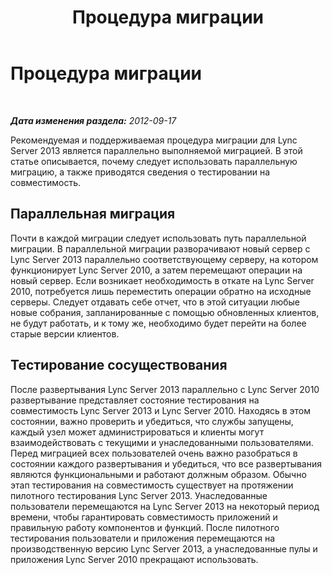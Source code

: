 ﻿---
title: Процедура миграции
TOCTitle: Процедура миграции
ms:assetid: 13d71f4b-9d5e-4ea3-9e93-29fdad7ac68f
ms:mtpsurl: https://technet.microsoft.com/ru-ru/library/JJ204696(v=OCS.15)
ms:contentKeyID: 49309019
ms.date: 05/19/2016
mtps_version: v=OCS.15
ms.translationtype: HT
---

# Процедура миграции

 

_**Дата изменения раздела:** 2012-09-17_

Рекомендуемая и поддерживаемая процедура миграции для Lync Server 2013 является параллельно выполняемой миграцией. В этой статье описывается, почему следует использовать параллельную миграцию, а также приводятся сведения о тестировании на совместимость.

## Параллельная миграция

Почти в каждой миграции следует использовать путь параллельной миграции. В параллельной миграции разворачивают новый сервер с Lync Server 2013 параллельно соответствующему серверу, на котором функционирует Lync Server 2010, а затем перемещают операции на новый сервер. Если возникает необходимость в откате на Lync Server 2010, потребуется лишь переместить операции обратно на исходные серверы. Следует отдавать себе отчет, что в этой ситуации любые новые собрания, запланированные с помощью обновленных клиентов, не будут работать, и к тому же, необходимо будет перейти на более старые версии клиентов.

## Тестирование сосуществования

После развертывания Lync Server 2013 параллельно с Lync Server 2010 развертывание представляет состояние тестирования на совместимость Lync Server 2013 и Lync Server 2010. Находясь в этом состоянии, важно проверить и убедиться, что службы запущены, каждый узел может администрироваться и клиенты могут взаимодействовать с текущими и унаследованными пользователями. Перед миграцией всех пользователей очень важно разобраться в состоянии каждого развертывания и убедиться, что все развертывания являются функциональными и работают должным образом. Обычно этап тестирования на совместимость существует на протяжении пилотного тестирования Lync Server 2013. Унаследованные пользователи перемещаются на Lync Server 2013 на некоторый период времени, чтобы гарантировать совместимость приложений и правильную работу компонентов и функций. После пилотного тестирования пользователи и приложения перемещаются на производственную версию Lync Server 2013, а унаследованные пулы и приложения Lync Server 2010 прекращают использовать.

